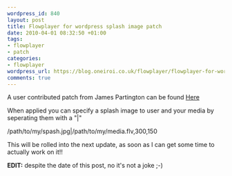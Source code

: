```yaml
--- 
wordpress_id: 840
layout: post
title: Flowplayer for wordpress splash image patch
date: 2010-04-01 08:32:50 +01:00
tags: 
- flowplayer
- patch
categories: 
- flowplayer
wordpress_url: https://blog.oneiroi.co.uk/flowplayer/flowplayer-for-wordpress-splash-image-patch
comments: true
---
```

A user contributed patch from James Partington can be found <a href='https://blog.oneiroi.co.uk/uploads/2010/04/Flowplayer-WP-patch.txt'>Here</a>

When applied you can specify a splash image to user and your media by seperating them with a "|"

/path/to/my/spash.jpg|/path/to/my/media.flv,300,150


This will be rolled into the next update, as soon as I can get some time to actually work on it!!

<strong>EDIT:</strong> despite the date of this post, no it's not a joke ;-)
